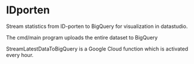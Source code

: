 # IDporten

Stream statistics from ID-porten to BigQuery for visualization in datastudio.

The cmd/main program uploads the entire dataset to BigQuery 

StreamLatestDataToBigQuery is a Google Cloud function which is activated every hour.


